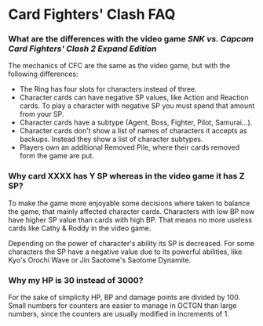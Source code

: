 # Card Fighters' Clash FAQ

### What are the differences with the video game *SNK vs. Capcom Card Fighters' Clash 2 Expand Edition*
The mechanics of CFC are the same as the video game, but with the following differences:

+ The Ring has four slots for characters instead of three.
+ Character cards can have negative SP values, like Action and Reaction cards. To play a character
with negative SP you must spend that amount from your SP.
+ Character cards have a subtype (Agent, Boss, Fighter, Pilot, Samurai...).
+ Character cards don't show a list of names of characters it accepts as backups. Instead they show
a list of character subtypes.
+ Players own an additional Removed Pile, where their cards removed form the game are put.

### Why card XXXX has Y SP whereas in the video game it has Z SP?
To make the game more enjoyable some decisions where taken to balance the game, that mainly affected
character cards.
Characters with low BP now have higher SP value than cards with high BP. That means no more useless
cards like Cathy & Roddy in the video game.

Depending on the power of character's ability its SP is decreased. For some characters the SP have a
negative value due to its powerful abilities, like Kyo's Orochi Wave or Jin Saotome's Saotome Dynamite.

### Why my HP is 30 instead of 3000?
For the sake of simplicity HP, BP and damage points are divided by 100. Small numbers for counters
are easier to manage in OCTGN than large numbers, since the counters are usually modified in
increments of 1.